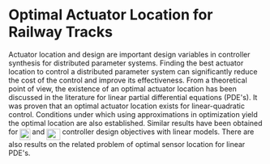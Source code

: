 # Optimal Actuator Location for Railway Tracks
Actuator location and design are important design variables  in controller synthesis for distributed parameter systems. Finding the best actuator location to control a distributed parameter system can significantly reduce the cost of the control and improve  its effectiveness. From a theoretical point of view, the existence of an optimal actuator location has been discussed in the literature for linear partial differential equations (PDE's). It was proven that an optimal actuator location exists for linear-quadratic control.  Conditions under which using approximations in optimization yield the optimal location are also established.
 Similar results have been obtained for <img src="/tex/912631c954499428b64ab8d828ac8cb6.svg?invert_in_darkmode&sanitize=true" align=middle width=20.21695004999999pt height=22.465723500000017pt/> and <img src="/tex/d73a36c9f434bb145402252895d2ebb6.svg?invert_in_darkmode&sanitize=true" align=middle width=26.76948449999999pt height=22.465723500000017pt/> controller design objectives with linear models. There are also results on the related problem of optimal sensor location for linear PDE's.

